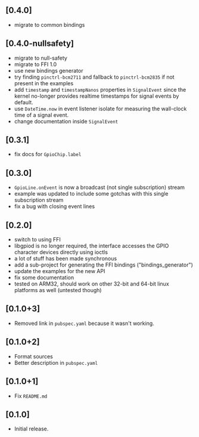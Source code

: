 ## [0.4.0]

* migrate to common bindings

## [0.4.0-nullsafety]

* migrate to null-safety
* migrate to FFI 1.0
* use new bindings generator
* try finding `pinctrl-bcm2711` and fallback to `pinctrl-bcm2835` if not present in the examples
* add `timestamp` and `timestampNanos` properties in `SignalEvent` since the kernel no-longer provides realtime timestamps for signal events by default.
* use `DateTime.now` in event listener isolate for measuring the wall-clock time of a signal event.
* change documentation inside `SignalEvent`

## [0.3.1]

* fix docs for `GpioChip.label`

## [0.3.0]

* `GpioLine.onEvent` is now a broadcast (not single subscription) stream
* example was updated to include some gotchas with this single subscription stream
* fix a bug with closing event lines

## [0.2.0]

* switch to using FFI
* libgpiod is no longer required, the interface accesses the GPIO character devices directly using ioctls
* a lot of stuff has been made synchronous
* add a sub-project for generating the FFI bindings ("bindings_generator")
* update the examples for the new API
* fix some documentation
* tested on ARM32, should work on other 32-bit and 64-bit linux platforms as well (untested though)

## [0.1.0+3]

* Removed link in `pubspec.yaml` because it wasn't working.

## [0.1.0+2]

* Format sources
* Better description in `pubspec.yaml`

## [0.1.0+1]

* Fix `README.md`

## [0.1.0]

* Initial release.
